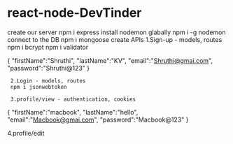 # react-node-DevTinder

create our server
    npm i express
install nodemon glabally
    npm i -g nodemon
connect to the DB
    npm i mongoose
create APIs
    1.Sign-up - models, routes
    npm i bcrypt
    npm i validator


{
  "firstName":"Shruthi",
  "lastName":"KV",
  "email":"Shruthi@gmai.com",
  "password":"Shruthi@123"
}

     2.Login - models, routes
     npm i jsonwebtoken

     3.profile/view - authentication, cookies

{
  "firstName":"macbook",
  "lastName":"hello",
  "email":"Macbook@gmai.com",
  "password":"Macbook@123"
}

  4.profile/edit